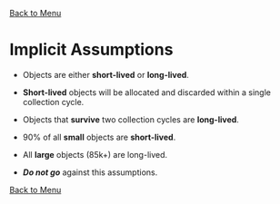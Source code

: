 [Back to Menu](../Menu.md)

# Implicit Assumptions

- Objects are either **short-lived** or **long-lived**.
- **Short-lived** objects will be allocated and discarded within a single collection cycle.
- Objects that **survive** two collection cycles are **long-lived**.
- 90% of all **small** objects are **short-lived**.
- All **large** objects (85k+) are long-lived.

- **_Do not go_** against this assumptions.

[Back to Menu](../Menu.md)